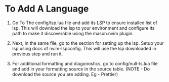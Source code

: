 # To Add A Language
1. Go To The config/lsp.lua file and add its LSP to ensure installed list of lsp.
This will download the lsp to your environment and configure its path to make it discoverable using the mason.nvim plugin.

2. Next, In the same file, go to the section for setting up the lsp. Setup your lsp using docs of nvim-lspconfig.
This will use the lsp downloaded in previous step and run it.

3. For additional formatting and diagonostics, go to config/null-ls.lua file and add in your formatting source in the source table.
(NOTE - Do download the source you are adding. Eg - Prettier)
